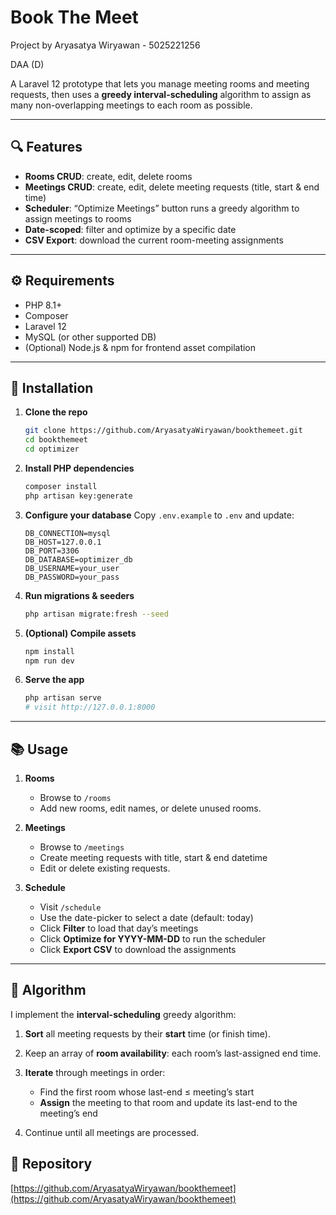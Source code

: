 # Book The Meet

Project by Aryasatya Wiryawan - 5025221256

DAA (D)

A Laravel 12 prototype that lets you manage meeting rooms and meeting requests, then uses a **greedy interval-scheduling** algorithm to assign as many non-overlapping meetings to each room as possible.

---

## 🔍 Features

- **Rooms CRUD**: create, edit, delete rooms  
- **Meetings CRUD**: create, edit, delete meeting requests (title, start & end time)  
- **Scheduler**: “Optimize Meetings” button runs a greedy algorithm to assign meetings to rooms  
- **Date-scoped**: filter and optimize by a specific date  
- **CSV Export**: download the current room-meeting assignments  

---

## ⚙️ Requirements

- PHP 8.1+  
- Composer  
- Laravel 12  
- MySQL (or other supported DB)  
- (Optional) Node.js & npm for frontend asset compilation  

---

## 🚀 Installation

1. **Clone the repo**  
   ```bash
   git clone https://github.com/AryasatyaWiryawan/bookthemeet.git
   cd bookthemeet
   cd optimizer

2. **Install PHP dependencies**

   ```bash
   composer install
   php artisan key:generate
   ```

3. **Configure your database**
   Copy `.env.example` to `.env` and update:

   ```dotenv
   DB_CONNECTION=mysql
   DB_HOST=127.0.0.1
   DB_PORT=3306
   DB_DATABASE=optimizer_db
   DB_USERNAME=your_user
   DB_PASSWORD=your_pass
   ```

4. **Run migrations & seeders**

   ```bash
   php artisan migrate:fresh --seed
   ```

5. **(Optional) Compile assets**

   ```bash
   npm install
   npm run dev
   ```

6. **Serve the app**

   ```bash
   php artisan serve
   # visit http://127.0.0.1:8000
   ```

---

## 📚 Usage

1. **Rooms**

   * Browse to `/rooms`
   * Add new rooms, edit names, or delete unused rooms.

2. **Meetings**

   * Browse to `/meetings`
   * Create meeting requests with title, start & end datetime
   * Edit or delete existing requests.

3. **Schedule**

   * Visit `/schedule`
   * Use the date-picker to select a date (default: today)
   * Click **Filter** to load that day’s meetings
   * Click **Optimize for YYYY-MM-DD** to run the scheduler
   * Click **Export CSV** to download the assignments

---

## 🤖 Algorithm

I implement the **interval-scheduling** greedy algorithm:

1. **Sort** all meeting requests by their **start** time (or finish time).
2. Keep an array of **room availability**: each room’s last-assigned end time.
3. **Iterate** through meetings in order:

   * Find the first room whose last-end ≤ meeting’s start
   * **Assign** the meeting to that room and update its last-end to the meeting’s end
4. Continue until all meetings are processed.

## 📂 Repository

[https://github.com/AryasatyaWiryawan/bookthemeet](https://github.com/AryasatyaWiryawan/bookthemeet)

